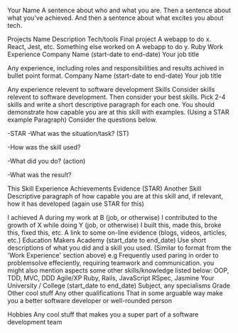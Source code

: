 Your Name
A sentence about who and what you are. Then a sentence about what you've achieved. And then a sentence about what excites you about tech.

Projects
Name	Description	Tech/tools
Final project	A webapp to do x.	React, Jest, etc.
Something else worked on	A webapp to do y.	Ruby
Work Experience
Company Name (start-date to end-date)
Your job title

Any experience, including roles and responsibilities and results achived in bullet point format.
Company Name (start-date to end-date)
Your job title

Any experience relevent to software development
Skills
Consider skills relevent to software development. Then consider your best skills. Pick 2-4 skills and write a short descriptive paragraph for each one. You should demonstrate how capable you are at this skill with examples. (Using a STAR example Paragraph) Consider the questions below.

-STAR -What was the situation/task? (ST)

-How was the skill used?

-What did you do? (action)

-What was the result?

This Skill
Experience
Achievements
Evidence (STAR)
Another Skill
Descriptive paragraph of how capable you are at this skill and, if relevant, how it has developed (again use STAR for this)

I achieved A during my work at B (job, or otherwise)
I contributed to the growth of X while doing Y (job, or otherwise)
I built this, made this, broke this, fixed this, etc.
A link to some on-line evidence (blogs, videos, articles, etc.)
Education
Makers Academy (start_date to end_date)
Use short descriptions of what you did and a skill you used. (Similar to format from the 'Work Experience' section above)
e.g Frequently used paring in order to problemsolve effeciently, requiring teamwork and communication.
you might also mention aspects some other skills/knowledge listed below:
OOP, TDD, MVC, DDD
Agile/XP
Ruby, Rails, JavaScript
RSpec, Jasmine
Your University / College (start_date to end_date)
Subject, any specialisms
Grade
Other cool stuff
Any other qualifications
That in some arguable way make you a better software developer or well-rounded person

Hobbies
Any cool stuff that makes you a super part of a software development team
